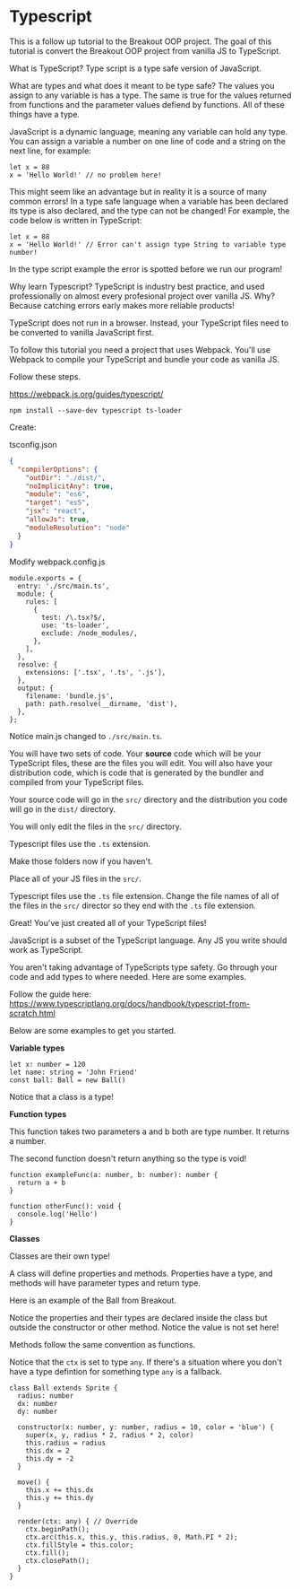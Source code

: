 # Typescript

This is a follow up tutorial to the Breakout OOP project. The goal of this tutorial is convert the Breakout OOP project from vanilla JS to TypeScript. 

What is TypeScript? Type script is a type safe version of JavaScript. 

What are types and what does it meant to be type safe? The values you assign to any variable is has a type. The same is true for the values returned from functions and the parameter values defiend by functions. All of these things have a type. 

JavaScript is a dynamic language, meaning any variable can hold any type. You can assign a variable a number on one line of code and a string on the next line, for example: 

```JS
let x = 88
x = 'Hello World!' // no problem here!
```

This might seem like an advantage but in reality it is a source of many common errors! In a type safe language when a variable has been declared its type is also declared, and the type can not be changed! For example, the code below is written in TypeScript: 

```TS
let x = 88
x = 'Hello World!' // Error can't assign type String to variable type number! 
```

In the type script example the error is spotted before we run our program! 

Why learn Typescript? TypeScript is industry best practice, and used professionally on almost every profesional project over vanilla JS. Why? Because catching errors early makes more reliable products!

TypeScript does not run in a browser. Instead, your TypeScript files need to be converted to vanilla JavaScript first. 

To follow this tutorial you need a project that uses Webpack. You'll use Webpack to compile your TypeScript and bundle your code as vanilla JS. 

Follow these steps. 

https://webpack.js.org/guides/typescript/

```
npm install --save-dev typescript ts-loader
```

Create: 

tsconfig.json

```JSON
{
  "compilerOptions": {
    "outDir": "./dist/",
    "noImplicitAny": true,
    "module": "es6",
    "target": "es5",
    "jsx": "react",
    "allowJs": true,
    "moduleResolution": "node"
  }
}
```

Modify webpack.config.js

```JS
module.exports = {
  entry: './src/main.ts',
  module: {
    rules: [
      {
        test: /\.tsx?$/,
        use: 'ts-loader',
        exclude: /node_modules/,
      },
    ],
  },
  resolve: {
    extensions: ['.tsx', '.ts', '.js'],
  },
  output: {
    filename: 'bundle.js',
    path: path.resolve(__dirname, 'dist'),
  },
};
```

Notice main.js changed to `./src/main.ts`.

You will have two sets of code. Your **source** code which will be your TypeScript files, these are the files you will edit. You will also have your distribution code, which is code that is generated by the bundler and compiled from your TypeScript files. 

Your source code will go in the `src/` directory and the distribution you code will go in the `dist/` directory. 

You will only edit the files in the `src/` directory.

Typescript files use the `.ts` extension. 

Make those folders now if you haven't. 

Place all of your JS files in the `src/`. 

Typescript files use the `.ts` file extension. Change the file names of all of the files in the `src/` director so they end with the `.ts` file extension. 

Great! You've just created all of your TypeScript files! 

JavaScript is a subset of the TypeScript language. Any JS you write should work as TypeScript.

You aren't taking advantage of TypeScripts type safety. Go through your code and add types to where needed. Here are some examples. 

Follow the guide here: https://www.typescriptlang.org/docs/handbook/typescript-from-scratch.html

Below are some examples to get you started. 

**Variable types**

```TS
let x: number = 120 
let name: string = 'John Friend'
const ball: Ball = new Ball()
```

Notice that a class is a type! 

**Function types**

This function takes two parameters a and b both are type number. It returns a number. 

The second function doesn't return anything so the type is void! 

```TS
function exampleFunc(a: number, b: number): number {
  return a + b
}

function otherFunc(): void {
  console.log('Hello')
}
```

**Classes**

Classes are their own type! 

A class will define properties and methods. Properties have a type, and methods will have parameter types and return type. 

Here is an example of the Ball from Breakout. 

Notice the properties and their types are declared inside the class but outside the constructor or other method. Notice the value is not set here! 

Methods follow the same convention as functions. 

Notice that the `ctx` is set to type `any`. If there's a situation where you don't have a type defintion for something type `any` is a fallback. 

```TS
class Ball extends Sprite {
  radius: number
  dx: number
  dy: number

  constructor(x: number, y: number, radius = 10, color = 'blue') {
    super(x, y, radius * 2, radius * 2, color)
    this.radius = radius
    this.dx = 2
    this.dy = -2
  }

  move() {
    this.x += this.dx
    this.y += this.dy
  }

  render(ctx: any) { // Override
    ctx.beginPath();
    ctx.arc(this.x, this.y, this.radius, 0, Math.PI * 2);
    ctx.fillStyle = this.color;
    ctx.fill();
    ctx.closePath();
  }
}
```
